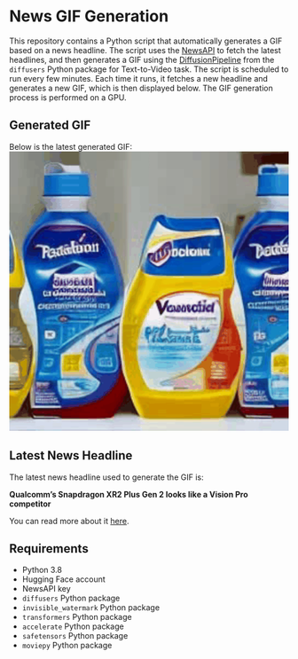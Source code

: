 # News GIF Generation
This repository contains a Python script that automatically generates a GIF based on a news headline. The script uses the [NewsAPI](https://newsapi.org/) to fetch the latest headlines, and then generates a GIF using the [DiffusionPipeline](https://github.com/huggingface/diffusers) from the `diffusers` Python package for Text-to-Video task.
The script is scheduled to run every few minutes. Each time it runs, it fetches a new headline and generates a new GIF, which is then displayed below. The GIF generation process is performed on a GPU.

## Generated GIF
Below is the latest generated GIF:
![Generated GIF](output.gif?raw=true&v=1704472662)

## Latest News Headline
The latest news headline used to generate the GIF is:

**Qualcomm’s Snapdragon XR2 Plus Gen 2 looks like a Vision Pro competitor**

You can read more about it [here](https://www.theverge.com/2024/1/4/24024480/qualcomm-snapdragon-xr2-plus-gen-2-vr-headset-chipset-samsung-google).

## Requirements
- Python 3.8
- Hugging Face account
- NewsAPI key
- `diffusers` Python package
- `invisible_watermark` Python package
- `transformers` Python package
- `accelerate` Python package
- `safetensors` Python package
- `moviepy` Python package
